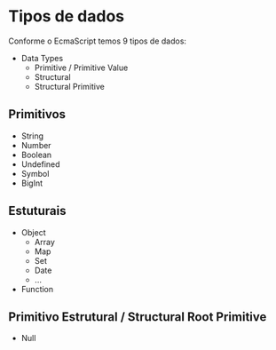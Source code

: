 # Tipos de dados

Conforme o EcmaScript temos 9 tipos de dados:

* Data Types
    * Primitive / Primitive Value
    * Structural
    * Structural Primitive

## Primitivos

* String
* Number
* Boolean 
* Undefined
* Symbol
* BigInt
  
## Estuturais

  * Object
    * Array
    * Map
    * Set
    * Date
    * ...
  * Function
  
## Primitivo Estrutural / Structural Root Primitive

* Null